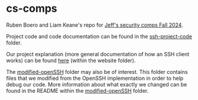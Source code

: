# cs-comps
Ruben Boero and Liam Keane's repo for [Jeff's security comps Fall 2024](https://docs.google.com/document/d/e/2PACX-1vSouRo8KV3OQYULsrzRG4ekcRslUbjvLqcGHJjQ8peiBg_xVDK24utqCMxEoJRkYdpKWsjdgJuT5ZX9/pub). 

Project code and code documentation can be found in the [ssh-project-code](https://github.com/rubenboero21/cs-comps/tree/main/ssh-project-code) folder.

Our project explanation (more general documentation of how an SSH client works) can be found [here](https://github.com/rubenboero21/cs-comps/blob/main/website/ProjectExplanation.pdf) (within the website folder).

The [modified-openSSH](https://github.com/rubenboero21/cs-comps/tree/main/modified-openSSH) folder may also be of interest. This folder contains files that we modified from the OpenSSH implementation in order to help debug our code. More information about what exactly we changed can be found in the README within the [modified-openSSH](https://github.com/rubenboero21/cs-comps/tree/main/modified-openSSH) folder.
